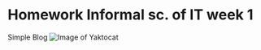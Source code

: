 # Homework Informal sc. of IT week 1
Simple Blog
![Image of Yaktocat](https://static.playtech.ro/wp-content/uploads/2015/04/platforme-de-blog-gratuite.jpg)
